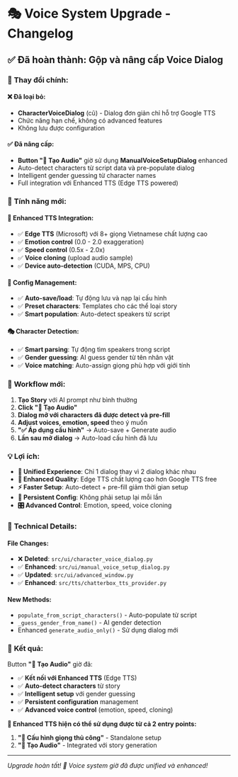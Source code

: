 # 🎭 Voice System Upgrade - Changelog

## ✅ **Đã hoàn thành: Gộp và nâng cấp Voice Dialog**

### 🔄 **Thay đổi chính:**

#### **❌ Đã loại bỏ:**
- **CharacterVoiceDialog** (cũ) - Dialog đơn giản chỉ hỗ trợ Google TTS
- Chức năng hạn chế, không có advanced features
- Không lưu được configuration

#### **✅ Đã nâng cấp:**
- **Button "🎵 Tạo Audio"** giờ sử dụng **ManualVoiceSetupDialog** enhanced
- Auto-detect characters từ script data và pre-populate dialog
- Intelligent gender guessing từ character names
- Full integration với Enhanced TTS (Edge TTS powered)

### 🎯 **Tính năng mới:**

#### **🤖 Enhanced TTS Integration:**
- ✅ **Edge TTS** (Microsoft) với 8+ giọng Vietnamese chất lượng cao
- ✅ **Emotion control** (0.0 - 2.0 exaggeration)
- ✅ **Speed control** (0.5x - 2.0x)
- ✅ **Voice cloning** (upload audio sample)
- ✅ **Device auto-detection** (CUDA, MPS, CPU)

#### **💾 Config Management:**
- ✅ **Auto-save/load**: Tự động lưu và nạp lại cấu hình
- ✅ **Preset characters**: Templates cho các thể loại story
- ✅ **Smart population**: Auto-detect speakers từ script

#### **🎭 Character Detection:**
- ✅ **Smart parsing**: Tự động tìm speakers trong script
- ✅ **Gender guessing**: AI guess gender từ tên nhân vật
- ✅ **Voice matching**: Auto-assign giọng phù hợp với giới tính

### 🚀 **Workflow mới:**

1. **Tạo Story** với AI prompt như bình thường
2. **Click "🎵 Tạo Audio"** 
3. **Dialog mở với characters đã được detect và pre-fill**
4. **Adjust voices, emotion, speed** theo ý muốn
5. **"✅ Áp dụng cấu hình"** → Auto-save + Generate audio
6. **Lần sau mở dialog** → Auto-load cấu hình đã lưu

### 💡 **Lợi ích:**

- **🎯 Unified Experience**: Chỉ 1 dialog thay vì 2 dialog khác nhau
- **🚀 Enhanced Quality**: Edge TTS chất lượng cao hơn Google TTS free
- **⚡ Faster Setup**: Auto-detect + pre-fill giảm thời gian setup
- **💾 Persistent Config**: Không phải setup lại mỗi lần
- **🎛️ Advanced Control**: Emotion, speed, voice cloning

### 🔧 **Technical Details:**

#### **File Changes:**
- ❌ **Deleted**: `src/ui/character_voice_dialog.py`
- ✅ **Enhanced**: `src/ui/manual_voice_setup_dialog.py`
- ✅ **Updated**: `src/ui/advanced_window.py`
- ✅ **Enhanced**: `src/tts/chatterbox_tts_provider.py`

#### **New Methods:**
- `populate_from_script_characters()` - Auto-populate từ script
- `_guess_gender_from_name()` - AI gender detection
- Enhanced `generate_audio_only()` - Sử dụng dialog mới

### 🎉 **Kết quả:**
Button **"🎵 Tạo Audio"** giờ đã:
- ✅ **Kết nối với Enhanced TTS** (Edge TTS)
- ✅ **Auto-detect characters** từ story
- ✅ **Intelligent setup** với gender guessing
- ✅ **Persistent configuration** management
- ✅ **Advanced voice control** (emotion, speed, cloning)

**🚀 Enhanced TTS hiện có thể sử dụng được từ cả 2 entry points:**
1. **"🎤 Cấu hình giọng thủ công"** - Standalone setup
2. **"🎵 Tạo Audio"** - Integrated với story generation

---

*Upgrade hoàn tất! 🎉 Voice system giờ đã được unified và enhanced!* 